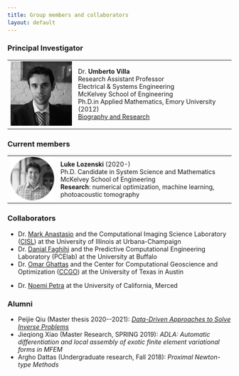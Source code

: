 ```yaml
---
title: Group members and collaborators 
layout: default
---
```


### Principal Investigator

<table style="border:none">
  <tr>
    <td style="border:none"> <img src="./images/profile.jpg" width="150"/> </td>
    <td style="border:none"> Dr. <b>Umberto Villa</b> <br> Research Assistant Professor <br>
      Electrical & Systems Engineering <br>
      McKelvey School of Engineering <br>
      Ph.D.in Applied Mathematics, Emory University (2012) <br>
      <a href="https://uvilla.github.io">Biography and Research</a>
</td>
  </tr>
</table>

  

### Current members

<table style="border:none">
  <tr>
    <td style="border:none"> <img src="./images/LukeLozenski.png" width="150"/> </td>
    <td style="border:none"> <b>Luke Lozenski</b> (2020-) <br>
      Ph.D. Candidate in System Science and Mathematics <br>
      McKelvey School of Engineering <br>
      <b>Research</b>: numerical optimization, machine learning, photoacoustic tomography 
</td>
  </tr>
</table>

### Collaborators

- Dr. [Mark Anastasio](https://bioengineering.illinois.edu/directory/profile/maa) and the Computational Imaging Science Laboratory ([CISL](https://anastasio.bioengineering.illinois.edu)) at the University of Illinois at Urbana-Champaign
- Dr. [Danial Faghihi](https://engineering.buffalo.edu/mechanical-aerospace/people/faculty/d-faghihi.html) and the Predictive Computational Engineering Laboratory (PCElab) at the University at Buffalo
- Dr. [Omar Ghattas](https://users.oden.utexas.edu/~omar/) and the Center for Computational Geoscience and Optimization ([CCGO]()) at the University of Texas in Austin
<!--
- Dr. Alexander Oraevski at Tomowave Inc
- Dr. Sergey Ermilov at Photosound technologies 
-->
- Dr. [Noemi Petra](https://faculty.ucmerced.edu/npetra/) at the University of California, Merced

### Alumni
- Peijie Qiu (Master thesis 2020--2021): [*Data-Driven Approaches to Solve Inverse Problems*](https://openscholarship.wustl.edu/eng_etds/571/)
- Jieqiong Xiao (Master Research, SPRING 2019): *ADLA: Automatic differentiation and local assembly of exotic finite element variational forms in MFEM*
- Argho Dattas (Undergraduate research, Fall 2018):  *Proximal Newton-type Methods*

